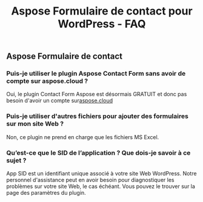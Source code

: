 ﻿---
title: Aspose Formulaire de contact pour WordPress - FAQ
second_title: Aspose Contact Form Documen
type: docs
url: /fr/aspose-contact-form-for-wordpress-faqs/
description: Aspose Le formulaire de contact prend en charge Excel pour créer, convertir, fusionner, diviser, protéger, opération d'objet interne, etc.
weight: 40
kwords: Excel, Office Cloud, REST API, Feuille de calcul, PDF, CSV, Json, Markdwon, Aspose Formulaire de contact pour WordPress - FAQ
---
## Aspose Formulaire de contact
### Puis-je utiliser le plugin Aspose Contact Form sans avoir de compte sur aspose.cloud ?
 Oui, le plugin Contact Form Aspose est désormais GRATUIT et donc pas besoin d'avoir un compte sur[aspose.cloud](https://www.aspose.cloud/)
### Puis-je utiliser d'autres fichiers pour ajouter des formulaires sur mon site Web ?
Non, ce plugin ne prend en charge que les fichiers MS Excel.
### Qu’est-ce que le SID de l’application ? Que dois-je savoir à ce sujet ?
App SID est un identifiant unique associé à votre site Web WordPress. Notre personnel d'assistance peut en avoir besoin pour diagnostiquer les problèmes sur votre site Web, le cas échéant. Vous pouvez le trouver sur la page des paramètres du plugin.
